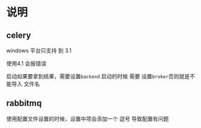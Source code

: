 # 说明

## celery
windows 平台只支持 到 3.1

使用4.1 会报错误

启动如果要拿到结果，需要设置`backend` 启动的时候 需要
设置`broker`否则就是不能导入 文件名
## rabbitmq
使用配置文件设置的时候，设置中项会添加一个 逗号  导致配置有问题


